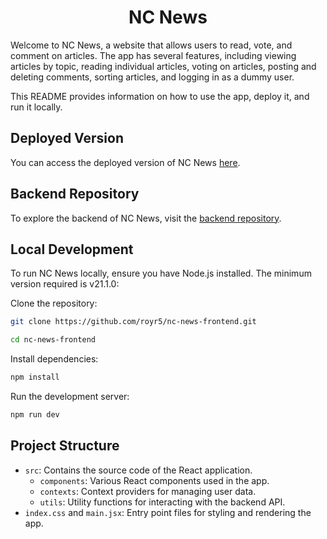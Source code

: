 <center>

# NC News

</center>

Welcome to NC News, a website that allows users to read, vote, and comment on articles. The app has several features, including viewing articles by topic, reading individual articles, voting on articles, posting and deleting comments, sorting articles, and logging in as a dummy user.

This README provides information on how to use the app, deploy it, and run it locally.

## Deployed Version

You can access the deployed version of NC News [here]().

## Backend Repository

To explore the backend of NC News, visit the [backend repository](https://github.com/royr5/nc-news).

## Local Development

To run NC News locally, ensure you have Node.js installed. The minimum version required is v21.1.0:

Clone the repository:

```bash
git clone https://github.com/royr5/nc-news-frontend.git

cd nc-news-frontend
```

Install dependencies:

```bash
npm install
```

Run the development server:

```bash
npm run dev
```

## Project Structure

- `src`: Contains the source code of the React application.
  - `components`: Various React components used in the app.
  - `contexts`: Context providers for managing user data.
  - `utils`: Utility functions for interacting with the backend API.
- `index.css` and `main.jsx`: Entry point files for styling and rendering the app.
